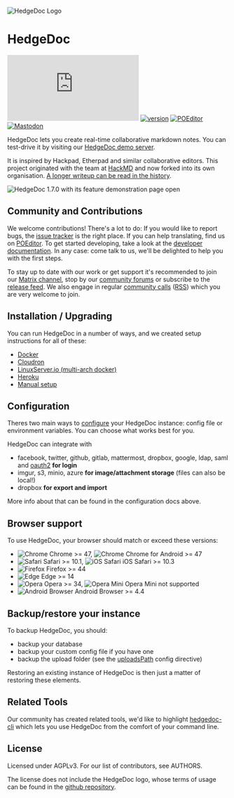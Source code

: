 ![HedgeDoc Logo](docs/content/images/hedgedoc_logo_black.svg)

# HedgeDoc

[![#HedgeDoc on matrix.org][matrix.org-image]][matrix.org-url]
[![version][github-version-badge]][github-release-page]
[![POEditor][poeditor-image]][poeditor-url]
[![Mastodon][social-mastodon-image]][social-mastodon]

HedgeDoc lets you create real-time collaborative markdown notes. You can test-drive
it by visiting our [HedgeDoc demo server][hedgedoc-demo].

It is inspired by Hackpad, Etherpad and similar collaborative editors. This
project originated with the team at [HackMD](https://hackmd.io) and now forked
into its own organisation. [A longer writeup can be read in the history][history].

![HedgeDoc 1.7.0 with its feature demonstration page open][hedgedoc-demo-features]

## Community and Contributions

We welcome contributions! There's a lot to do: If you would like to report bugs,
the [issue tracker][github-issue-tracker] is the right place. If you can help
translating, find us on [POEditor][poeditor-url]. To get started developing,
take a look at the [developer documentation][developer-documentation]. In any case: come talk to us,
we'll be delighted to help you with the first steps.

To stay up to date with our work or get support it's recommended to join our
[Matrix channel][matrix.org-url], stop by our [community forums][hedgedoc-community]
or subscribe to the [release feed][github-release-feed]. We also engage in
regular [community calls][hedgedoc-community-calls] ([RSS](https://community.hedgedoc.org/t/codimd-community-call/19.rss)) which you are very welcome to join.

## Installation / Upgrading

You can run HedgeDoc in a number of ways, and we created setup instructions for
all of these:

- [Docker][setup-docker]
- [Cloudron][setup-cloudron]
- [LinuxServer.io (multi-arch docker)][setup-docker-linuxserver]
- [Heroku][setup-heroku]
- [Manual setup][setup-manual]

## Configuration

Theres two main ways to [configure][configuration] your HedgeDoc instance:
config file or environment variables. You can choose what works best for you.

HedgeDoc can integrate with

- facebook, twitter, github, gitlab, mattermost, dropbox, google, ldap, saml and [oauth2][configuration-oauth] **for login**
- imgur, s3, minio, azure **for image/attachment storage** (files can also be local!)
- dropbox **for export and import**

More info about that can be found in the configuration docs above.

## Browser support

To use HedgeDoc, your browser should match or exceed these versions:

- ![Chrome](https://raw.githubusercontent.com/alrra/browser-logos/HEAD/src/chrome/chrome_24x24.png) Chrome >= 47, ![Chrome](https://raw.githubusercontent.com/alrra/browser-logos/HEAD/src/chrome/chrome_24x24.png) Chrome for Android >= 47
- ![Safari](https://raw.githubusercontent.com/alrra/browser-logos/HEAD/src/safari/safari_24x24.png) Safari >= 10.1, ![iOS Safari](https://raw.githubusercontent.com/alrra/browser-logos/HEAD/src/safari-ios/safari-ios_24x24.png) iOS Safari >= 10.3
- ![Firefox](https://raw.githubusercontent.com/alrra/browser-logos/HEAD/src/firefox/firefox_24x24.png) Firefox >= 44
- ![Edge](https://raw.githubusercontent.com/alrra/browser-logos/HEAD/src/edge/edge_24x24.png) Edge >= 14
- ![Opera](https://raw.githubusercontent.com/alrra/browser-logos/HEAD/src/opera/opera_24x24.png) Opera >=
  34, ![Opera Mini](https://raw.githubusercontent.com/alrra/browser-logos/HEAD/src/opera-mini/opera-mini_24x24.png)
  Opera Mini not supported
- ![Android Browser](https://raw.githubusercontent.com/alrra/browser-logos/HEAD/src/android-webview-beta/android-webview-beta_24x24.png) Android Browser >= 4.4

## Backup/restore your instance

To backup HedgeDoc, you should:

- backup your database
- backup your custom config file if you have one
- backup the upload folder (see the [uploadsPath][configuration-paths] config directive) 

Restoring an existing instance of HedgeDoc is then just a matter of restoring these elements.

## Related Tools

Our community has created related tools, we'd like to highlight [hedgedoc-cli](https://github.com/hedgedoc/cli)
which lets you use HedgeDoc from the comfort of your command line.

## License

Licensed under AGPLv3. For our list of contributors, see AUTHORS.

The license does not include the HedgeDoc logo, whose terms of usage can be found in the [github repository](https://github.com/hedgedoc/hedgedoc-logo).

[configuration-oauth]: https://docs.hedgedoc.org/configuration/#oauth2-login
[configuration]: https://docs.hedgedoc.org/configuration/
[configuration-paths]: https://docs.hedgedoc.org/configuration/#hedgedoc-paths-stuff
[setup-docker]: https://docs.hedgedoc.org/setup/docker/
[setup-cloudron]: https://docs.hedgedoc.org/setup/cloudron/
[setup-docker-linuxserver]: https://docs.hedgedoc.org/setup/docker-linuxserver/
[setup-heroku]: https://docs.hedgedoc.org/setup/heroku/
[setup-manual]: https://docs.hedgedoc.org/setup/manual-setup/
[developer-documentation]: https://docs.hedgedoc.org/dev/getting-started/
[history]: https://docs.hedgedoc.org/history/
[matrix.org-image]: https://img.shields.io/matrix/hedgedoc:matrix.org?logo=matrix&server_fqdn=matrix.org
[matrix.org-url]: https://chat.hedgedoc.org
[github-version-badge]: https://img.shields.io/github/release/hedgedoc/hedgedoc.svg
[github-release-page]: https://github.com/hedgedoc/hedgedoc/releases
[github-release-feed]: https://github.com/hedgedoc/hedgedoc/releases.atom
[github-issue-tracker]: https://github.com/hedgedoc/hedgedoc/issues/
[poeditor-image]: https://img.shields.io/badge/POEditor-translate-blue.svg
[poeditor-url]: https://poeditor.com/join/project/1OpGjF2Jir
[hedgedoc-demo]: https://demo.hedgedoc.org
[hedgedoc-demo-features]: https://demo.hedgedoc.org/features
[hedgedoc-community]: https://community.hedgedoc.org
[hedgedoc-community-calls]: https://community.hedgedoc.org/t/codimd-community-call/19
[social-mastodon]: https://social.hedgedoc.org/mastodon
[social-mastodon-image]: https://img.shields.io/mastodon/follow/109259563190314667?domain=https%3A%2F%2Ffosstodon.org&style=social

